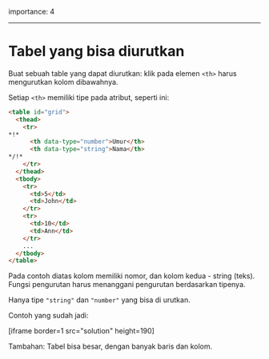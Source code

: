 importance: 4

---

# Tabel yang bisa diurutkan

Buat sebuah table yang dapat diurutkan: klik pada elemen `<th>` harus mengurutkan kolom dibawahnya.

Setiap `<th>` memiliki tipe pada atribut, seperti ini:

```html
<table id="grid">
  <thead>
    <tr>
*!*
      <th data-type="number">Umur</th>
      <th data-type="string">Nama</th>
*/!*
    </tr>
  </thead>
  <tbody>
    <tr>
      <td>5</td>
      <td>John</td>
    </tr>
    <tr>
      <td>10</td>
      <td>Ann</td>
    </tr>
    ...
  </tbody>
</table>
```

Pada contoh diatas kolom memiliki nomor, dan kolom kedua - string (teks). Fungsi pengurutan harus menanggani pengurutan berdasarkan tipenya.

Hanya tipe `"string"` dan `"number"` yang bisa di urutkan.

Contoh yang sudah jadi:

[iframe border=1 src="solution" height=190]

Tambahan: Tabel bisa besar, dengan banyak baris dan kolom.
